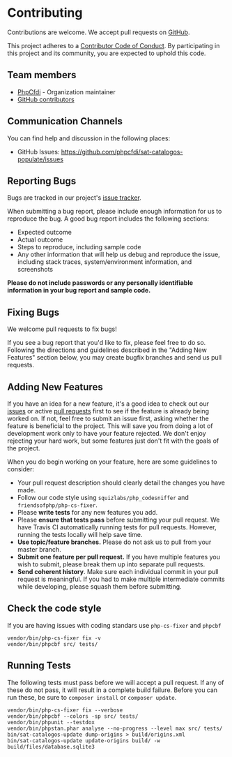 # Contributing

Contributions are welcome. We accept pull requests on [GitHub](https://github.com/phpcfdi/sat-catalogos-populate).

This project adheres to a
[Contributor Code of Conduct](https://github.com/phpcfdi/sat-catalogos-populate/blob/master/CODE_OF_CONDUCT.md).
By participating in this project and its community, you are expected to uphold this code.

## Team members

* [PhpCfdi](https://github.com/phpcfdi) - Organization maintainer
* [GitHub contributors](https://github.com/phpcfdi/sat-catalogos-populate/graphs/contributors)

## Communication Channels

You can find help and discussion in the following places:

* GitHub Issues: <https://github.com/phpcfdi/sat-catalogos-populate/issues>

## Reporting Bugs

Bugs are tracked in our project's [issue tracker](https://github.com/phpcfdi/sat-catalogos-populate/issues).

When submitting a bug report, please include enough information for us to reproduce the bug.
A good bug report includes the following sections:

* Expected outcome
* Actual outcome
* Steps to reproduce, including sample code
* Any other information that will help us debug and reproduce the issue, including stack traces, system/environment information, and screenshots

**Please do not include passwords or any personally identifiable information in your bug report and sample code.**

## Fixing Bugs

We welcome pull requests to fix bugs!

If you see a bug report that you'd like to fix, please feel free to do so.
Following the directions and guidelines described in the "Adding New Features"
section below, you may create bugfix branches and send us pull requests.

## Adding New Features

If you have an idea for a new feature, it's a good idea to check out our
[issues](https://github.com/phpcfdi/sat-catalogos-populate/issues) or active
[pull requests](https://github.com/phpcfdi/sat-catalogos-populate/pulls)
first to see if the feature is already being worked on.
If not, feel free to submit an issue first, asking whether the feature is beneficial to the project.
This will save you from doing a lot of development work only to have your feature rejected.
We don't enjoy rejecting your hard work, but some features just don't fit with the goals of the project.

When you do begin working on your feature, here are some guidelines to consider:

* Your pull request description should clearly detail the changes you have made.
* Follow our code style using `squizlabs/php_codesniffer` and `friendsofphp/php-cs-fixer`.
* Please **write tests** for any new features you add.
* Please **ensure that tests pass** before submitting your pull request. We have Travis CI automatically running tests for pull requests. However, running the tests locally will help save time.
* **Use topic/feature branches.** Please do not ask us to pull from your master branch.
* **Submit one feature per pull request.** If you have multiple features you wish to submit, please break them up into separate pull requests.
* **Send coherent history**. Make sure each individual commit in your pull request is meaningful. If you had to make multiple intermediate commits while developing, please squash them before submitting.

## Check the code style

If you are having issues with coding standars use `php-cs-fixer` and `phpcbf`

```shell
vendor/bin/php-cs-fixer fix -v
vendor/bin/phpcbf src/ tests/
```

## Running Tests

The following tests must pass before we will accept a pull request.
If any of these do not pass, it will result in a complete build failure.
Before you can run these, be sure to `composer install` or `composer update`.

```shell
vendor/bin/php-cs-fixer fix --verbose
vendor/bin/phpcbf --colors -sp src/ tests/
vendor/bin/phpunit --testdox
vendor/bin/phpstan.phar analyse --no-progress --level max src/ tests/
bin/sat-catalogos-update dump-origins > build/origins.xml
bin/sat-catalogos-update update-origins build/ -w build/files/database.sqlite3
```

